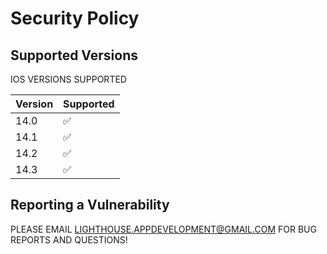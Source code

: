 # Security Policy

## Supported Versions

IOS VERSIONS SUPPORTED

| Version | Supported          |
| ------- | ------------------ |
| 14.0   | :white_check_mark: |
| 14.1   | :white_check_mark:                |
| 14.2   | :white_check_mark: |
| 14.3   | :white_check_mark:                |

## Reporting a Vulnerability

PLEASE EMAIL LIGHTHOUSE.APPDEVELOPMENT@GMAIL.COM FOR BUG REPORTS AND QUESTIONS!

